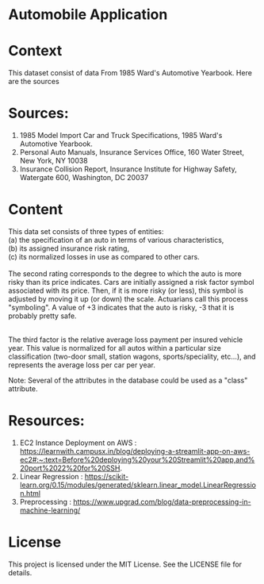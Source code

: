 # Automobile Application

# Context
This dataset consist of data From 1985 Ward's Automotive Yearbook. Here are the sources <br>

# Sources: <br>

1) 1985 Model Import Car and Truck Specifications, 1985 Ward's Automotive Yearbook.<br>
2) Personal Auto Manuals, Insurance Services Office, 160 Water Street, New York, NY 10038 <br>
3) Insurance Collision Report, Insurance Institute for Highway Safety, Watergate 600, Washington, DC 20037 <br>

# Content <br>
This data set consists of three types of entities: <br> (a) the specification of an auto in terms of various characteristics, <br> (b) its assigned insurance risk rating, <br> (c) its normalized losses in use as compared to other cars. <br> <br> The second rating corresponds to the degree to which the auto is more risky than its price indicates. Cars are initially assigned a risk factor symbol associated with its price. Then, if it is more risky (or less), this symbol is adjusted by moving it up (or down) the scale. Actuarians call this process "symboling". A value of +3 indicates that the auto is risky, -3 that it is probably pretty safe. <br>

<br>
The third factor is the relative average loss payment per insured vehicle year. This value is normalized for all autos within a particular size classification (two-door small, station wagons, sports/speciality, etc…), and represents the average loss per car per year. <br>

Note: Several of the attributes in the database could be used as a "class" attribute.

# Resources: <br>
1. EC2 Instance Deployment on AWS : https://learnwith.campusx.in/blog/deploying-a-streamlit-app-on-aws-ec2#:~:text=Before%20deploying%20your%20Streamlit%20app,and%20port%2022%20for%20SSH. <br>
2. Linear Regression : https://scikit-learn.org/0.15/modules/generated/sklearn.linear_model.LinearRegression.html <br>
3. Preprocessing : https://www.upgrad.com/blog/data-preprocessing-in-machine-learning/ <br>

# License

This project is licensed under the MIT License. See the LICENSE file for details.

<!-- MARKDOWN LINKS & IMAGES -->

[Python]: https://img.shields.io/badge/Python-3776AB?style=for-the-badge&logo=python&logoColor=white



